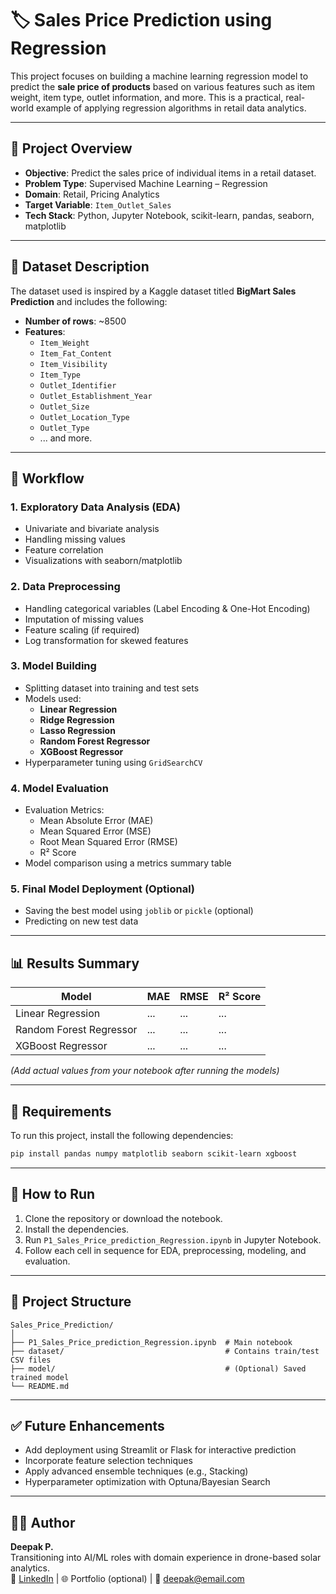 
# 🏷️ Sales Price Prediction using Regression

This project focuses on building a machine learning regression model to predict the **sale price of products** based on various features such as item weight, item type, outlet information, and more. This is a practical, real-world example of applying regression algorithms in retail data analytics.

---

## 📌 Project Overview

- **Objective**: Predict the sales price of individual items in a retail dataset.
- **Problem Type**: Supervised Machine Learning – Regression
- **Domain**: Retail, Pricing Analytics
- **Target Variable**: `Item_Outlet_Sales`
- **Tech Stack**: Python, Jupyter Notebook, scikit-learn, pandas, seaborn, matplotlib

---

## 📂 Dataset Description

The dataset used is inspired by a Kaggle dataset titled **BigMart Sales Prediction** and includes the following:

- **Number of rows**: ~8500
- **Features**:
  - `Item_Weight`
  - `Item_Fat_Content`
  - `Item_Visibility`
  - `Item_Type`
  - `Outlet_Identifier`
  - `Outlet_Establishment_Year`
  - `Outlet_Size`
  - `Outlet_Location_Type`
  - `Outlet_Type`
  - ... and more.

---

## 🔄 Workflow

### 1. **Exploratory Data Analysis (EDA)**
- Univariate and bivariate analysis
- Handling missing values
- Feature correlation
- Visualizations with seaborn/matplotlib

### 2. **Data Preprocessing**
- Handling categorical variables (Label Encoding & One-Hot Encoding)
- Imputation of missing values
- Feature scaling (if required)
- Log transformation for skewed features

### 3. **Model Building**
- Splitting dataset into training and test sets
- Models used:
  - **Linear Regression**
  - **Ridge Regression**
  - **Lasso Regression**
  - **Random Forest Regressor**
  - **XGBoost Regressor**
- Hyperparameter tuning using `GridSearchCV`

### 4. **Model Evaluation**
- Evaluation Metrics:
  - Mean Absolute Error (MAE)
  - Mean Squared Error (MSE)
  - Root Mean Squared Error (RMSE)
  - R² Score
- Model comparison using a metrics summary table

### 5. **Final Model Deployment (Optional)**
- Saving the best model using `joblib` or `pickle` (optional)
- Predicting on new test data

---

## 📊 Results Summary

| Model                  | MAE     | RMSE    | R² Score |
|------------------------|---------|---------|----------|
| Linear Regression      |  ...    |   ...   |   ...    |
| Random Forest Regressor|  ...    |   ...   |   ...    |
| XGBoost Regressor      |  ...    |   ...   |   ...    |

_(Add actual values from your notebook after running the models)_

---

## 📎 Requirements

To run this project, install the following dependencies:

```bash
pip install pandas numpy matplotlib seaborn scikit-learn xgboost
```

---

## 🚀 How to Run

1. Clone the repository or download the notebook.
2. Install the dependencies.
3. Run `P1_Sales_Price_prediction_Regression.ipynb` in Jupyter Notebook.
4. Follow each cell in sequence for EDA, preprocessing, modeling, and evaluation.

---

## 📁 Project Structure

```
Sales_Price_Prediction/
│
├── P1_Sales_Price_prediction_Regression.ipynb  # Main notebook
├── dataset/                                    # Contains train/test CSV files
├── model/                                      # (Optional) Saved trained model
└── README.md
```

---

## ✅ Future Enhancements

- Add deployment using Streamlit or Flask for interactive prediction
- Incorporate feature selection techniques
- Apply advanced ensemble techniques (e.g., Stacking)
- Hyperparameter optimization with Optuna/Bayesian Search

---

## 👨‍💻 Author

**Deepak P.**  
Transitioning into AI/ML roles with domain experience in drone-based solar analytics.  
🔗 [LinkedIn](#) | 🌐 Portfolio (optional) | 📧 deepak@email.com
